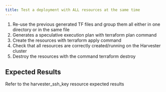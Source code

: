 ```yaml
---
title: Test a deployment with ALL resources at the same time	
---
```

1. Re-use the previous generated TF files and group them all either in one directory or in the same file
1. Generates a speculative execution plan with terraform plan command
1. Create the resources with terraform apply command
1. Check that all resources are correctly created/running on the Harvester cluster
1. Destroy the resources with the command terraform destroy

## Expected Results
Refer to the harvester_ssh_key resource expected results	